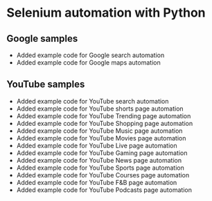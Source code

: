 <h1>Selenium automation with Python</h1>

<h2> Google samples </h2>
<ul>
<li>Added example code for Google search automation</li>
<li>Added example code for Google maps automation</li>
</ul>

<h2> YouTube samples </h2>
<ul>
<li>Added example code for YouTube search automation</li>
<li>Added example code for YouTube shorts page automation</li>
<li>Added example code for YouTube Trending page automation</li>
<li>Added example code for YouTube Shopping page automation</li>
<li>Added example code for YouTube Music page automation</li>
<li>Added example code for YouTube Movies page automation</li>
<li>Added example code for YouTube Live page automation</li>
<li>Added example code for YouTube Gaming page automation</li>
<li>Added example code for YouTube News page automation</li>
<li>Added example code for YouTube Sports page automation</li>
<li>Added example code for YouTube Courses page automation</li>
<li>Added example code for YouTube F&B page automation</li>
<li>Added example code for YouTube Podcasts page automation</li>
</ul>